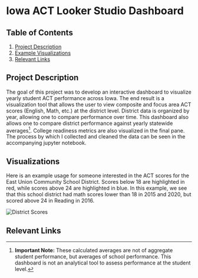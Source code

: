 # Iowa ACT Looker Studio Dashboard

## Table of Contents

1. [Project Description](#project-description)
2. [Example Visualizations](#visuals)
3. [Relevant Links](#links)


<a name="project-description"></a>
## Project Description

The goal of this project was to develop an interactive dashboard to visualize yearly student ACT performance across Iowa. The end result is a visualization tool that allows the user to view composite and focus area ACT scores (English, Math, etc.) at the district level. District data is organized by year, allowing one to compare performance over time. This dashboard also allows one to compare district performance against yearly statewide averages[^1]. College readiness metrics are also visualized in the final pane. The process by which I collected and cleaned the data can be seen in the accompanying jupyter notebook.

[^1]: **Important Note:** These calculated averages are not of aggregate student performance, but averages of school performance. This dashboard is not an analytical tool to assess performance at the student level.


<a name="visuals"></a>
## Visualizations

Here is an example usage for someone interested in the ACT scores for the East Union Community School District. Scores below 18 are highlighted in red, while scores above 24 are highlighted in blue. In this example, we see that this school district had math scores lower than 18 in 2015 and 2020, but scored above 24 in Reading in 2016.

![District Scores](/Looker_Studio_Iowa_Act/images/DistrictACT.png)



<a name="links"></a>
## Relevant Links
